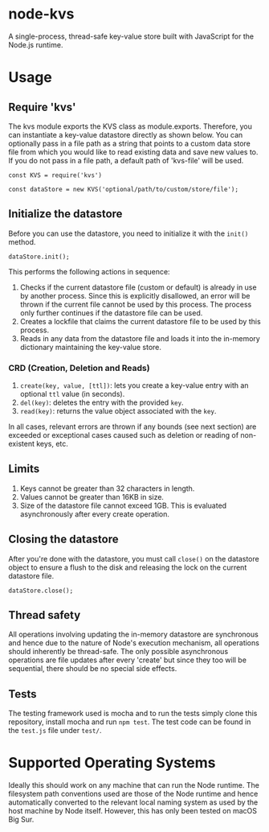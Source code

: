 # node-kvs
A single-process, thread-safe key-value store built with JavaScript for the Node.js runtime.

# Usage
## Require 'kvs'
The kvs module exports the KVS class as module.exports. Therefore, you can instantiate a key-value datastore directly as shown below. You can optionally pass in a file path as a string that points to a custom data store file from which you would like to read existing data and save new values to. If you do not pass in a file path, a default path of 'kvs-file' will be used.
```
const KVS = require('kvs')

const dataStore = new KVS('optional/path/to/custom/store/file');
```

## Initialize the datastore
Before you can use the datastore, you need to initialize it with the `init()` method.
```
dataStore.init();
```
This performs the following actions in sequence:
1. Checks if the current datastore file (custom or default) is already in use by another process. Since this is explicitly disallowed, an error will be thrown if the current file cannot be used by this process. The process only further continues if the datastore file can be used.
2. Creates a lockfile that claims the current datastore file to be used by this process.
3. Reads in any data from the datastore file and loads it into the in-memory dictionary maintaining the key-value store.

### CRD (Creation, Deletion and Reads)
1. `create(key, value, [ttl])`: lets you create a key-value entry with an optional `ttl` value (in seconds).
2. `del(key)`: deletes the entry with the provided `key`.
3. `read(key)`: returns the value object associated with the `key`.

In all cases, relevant errors are thrown if any bounds (see next section) are exceeded or exceptional cases caused such as deletion or reading of non-existent keys, etc.

## Limits
1. Keys cannot be greater than 32 characters in length.
2. Values cannot be greater than 16KB in size.
3. Size of the datastore file cannot exceed 1GB. This is evaluated asynchronously after every create operation.

## Closing the datastore
After you're done with the datastore, you must call `close()` on the datastore object to ensure a flush to the disk and releasing the lock on the current datastore file.

```
dataStore.close();
```

## Thread safety
All operations involving updating the in-memory datastore are synchronous and hence due to the nature of Node's execution mechanism, all operations should inherently be thread-safe. The only possible asynchronous operations are file updates after every 'create' but since they too will be sequential, there should be no special side effects.

## Tests
The testing framework used is mocha and to run the tests simply clone this repository, install mocha and run `npm test`. The test code can be found in the `test.js` file under `test/`.

# Supported Operating Systems
Ideally this should work on any machine that can run the Node runtime. The filesystem path conventions used are those of the Node runtime and hence automatically converted to the relevant local naming system as used by the host machine by Node itself. However, this has only been tested on macOS Big Sur.
